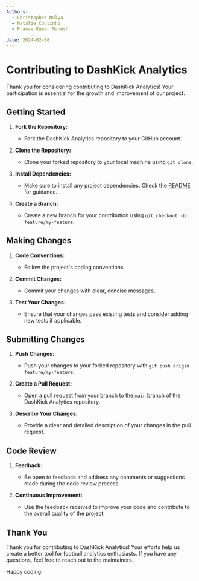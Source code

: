 ```yaml
---
Authors: 
  - Christopher Mulya  
  - Natalie Coutinho  
  - Pranav Kumar Mahesh
  
date: 2024-02-08
---
```


# Contributing to DashKick Analytics

Thank you for considering contributing to DashKick Analytics! Your participation is essential for the growth and improvement of our project.

## Getting Started

1. **Fork the Repository:**
   - Fork the DashKick Analytics repository to your GitHub account.

2. **Clone the Repository:**
   - Clone your forked repository to your local machine using `git clone`.

3. **Install Dependencies:**
   - Make sure to install any project dependencies. Check the [README](https://github.com/nccoutinho/DashKick_Analytics/blob/main/README.md) for guidance.

4. **Create a Branch:**
   - Create a new branch for your contribution using `git checkout -b feature/my-feature`.

## Making Changes

1. **Code Conventions:**
   - Follow the project's coding conventions. 

2. **Commit Changes:**
   - Commit your changes with clear, concise messages. 

3. **Test Your Changes:**
   - Ensure that your changes pass existing tests and consider adding new tests if applicable.

## Submitting Changes

1. **Push Changes:**
   - Push your changes to your forked repository with `git push origin feature/my-feature`.

2. **Create a Pull Request:**
   - Open a pull request from your branch to the `main` branch of the DashKick Analytics repository.

3. **Describe Your Changes:**
   - Provide a clear and detailed description of your changes in the pull request.

## Code Review

1. **Feedback:**
   - Be open to feedback and address any comments or suggestions made during the code review process.

2. **Continuous Improvement:**
   - Use the feedback received to improve your code and contribute to the overall quality of the project.

## Thank You

Thank you for contributing to DashKick Analytics! Your efforts help us create a better tool for football analytics enthusiasts. If you have any questions, feel free to reach out to the maintainers.

Happy coding!
